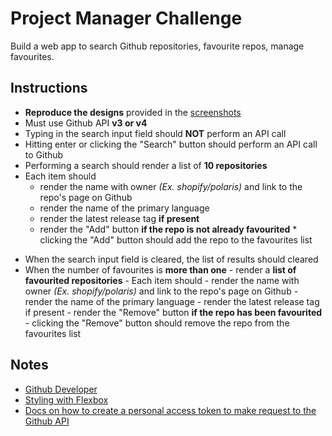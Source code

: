 # Project Manager Challenge

Build a web app to search Github repositories, favourite repos, manage favourites.

## Instructions

-   **Reproduce the designs** provided in the [screenshots](screenshots/desktop.jpg)
-   Must use Github API **v3 or v4**
-   Typing in the search input field should **NOT** perform an API call
-   Hitting enter or clicking the "Search" button should perform an API call to Github
-   Performing a search should render a list of **10 repositories**
-   Each item should
    -   render the name with owner _(Ex. shopify/polaris)_ and link to the repo's page on Github
    -   render the name of the primary language
    -   render the latest release tag **if present**
    -   render the "Add" button **if the repo is not already favourited** \* clicking the "Add" button should add the repo to the favourites list

*   When the search input field is cleared, the list of results should cleared
*   When the number of favourites is **more than one** - render a **list of favourited repositories** - Each item should - render the name with owner _(Ex. shopify/polaris)_ and link to the repo's page on Github - render the name of the primary language - render the latest release tag if present - render the "Remove" button **if the repo has been favourited** - clicking the "Remove" button should remove the repo from the favourites list

## Notes

-   [Github Developer](https://developer.github.com/)
-   [Styling with Flexbox](https://css-tricks.com/snippets/css/a-guide-to-flexbox/)
-   [Docs on how to create a personal access token to make request to the Github API](https://help.github.com/articles/creating-a-personal-access-token-for-the-command-line/)
